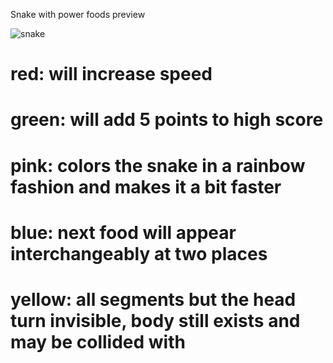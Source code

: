 Snake with power foods preview

![snake](https://user-images.githubusercontent.com/69640514/155997873-a560f040-aeef-4d11-a0c1-9a06deb574ea.gif)

# red: will increase speed
# green: will add 5 points to high score
# pink: colors the snake in a rainbow fashion and makes it a bit faster
# blue: next food will appear interchangeably at two places
# yellow: all segments but the head turn invisible, body still exists and may be collided with
